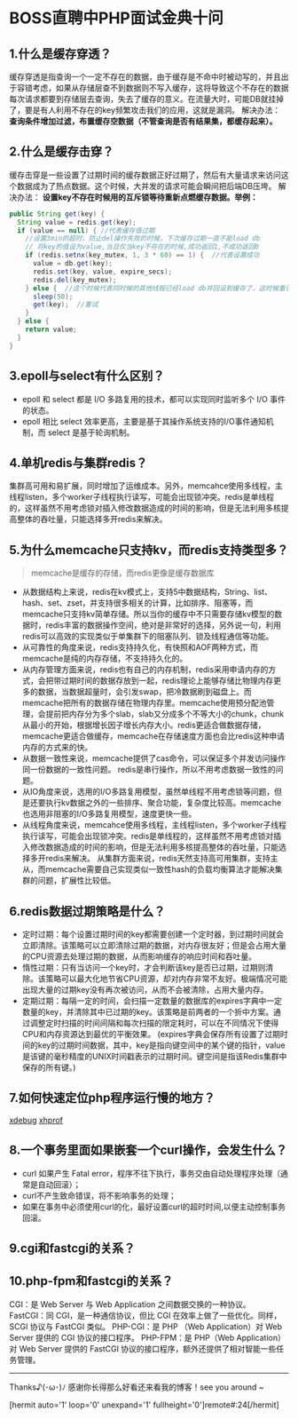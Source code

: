# BOSS直聘中PHP面试金典十问

## 1.什么是缓存穿透？
缓存穿透是指查询一个一定不存在的数据，由于缓存是不命中时被动写的，并且出于容错考虑，如果从存储层查不到数据则不写入缓存，这将导致这个不存在的数据每次请求都要到存储层去查询，失去了缓存的意义。在流量大时，可能DB就挂掉了，要是有人利用不存在的key频繁攻击我们的应用，这就是漏洞。
解决办法：
**查询条件增加过滤，布置缓存空数据（不管查询是否有结果集，都缓存起来）。**

## 2.什么是缓存击穿？
缓存击穿是一些设置了过期时间的缓存数据正好过期了，然后有大量请求来访问这个数据成为了热点数据。这个时候，大并发的请求可能会瞬间把后端DB压垮。
解决办法：
**设置key不存在时候用的互斥锁等待重新点燃缓存数据。举例：**
```java
public String get(key) {
  String value = redis.get(key);
  if (value == null) { //代表缓存值过期
    //设置3min的超时，防止del操作失败的时候，下次缓存过期一直不能load db
    // 将key的值设为value,当且仅当key不存在的时候,成功返回1,不成功返回0
    if (redis.setnx(key_mutex, 1, 3 * 60) == 1) {  //代表设置成功
      value = db.get(key);
      redis.set(key, value, expire_secs);
      redis.del(key_mutex);
    } else {  //这个时候代表同时候的其他线程已经load db并回设到缓存了，这时候重试获取缓存值即可
      sleep(50);
      get(key);  //重试
    }
  } else {
    return value;
  }
}
```

## 3.epoll与select有什么区别？
- epoll 和 select 都是 I/O 多路复用的技术，都可以实现同时监听多个 I/O 事件的状态。
- epoll 相比 select 效率更高，主要是基于其操作系统支持的I/O事件通知机制，而 select 是基于轮询机制。

## 4.单机redis与集群redis？
集群高可用和易扩展，同时增加了运维成本。另外，memcahce使用多线程，主线程listen，多个worker子线程执行读写，可能会出现锁冲突。redis是单线程的，这样虽然不用考虑锁对插入修改数据造成的时间的影响，但是无法利用多核提高整体的吞吐量，只能选择多开redis来解决。

## 5.为什么memcache只支持kv，而redis支持类型多？
> memcache是缓存的存储，而redis更像是缓存数据库

- 从数据结构上来说，redis在kv模式上，支持5中数据结构，String、list、hash、set、zset，并支持很多相关的计算，比如排序、阻塞等，而memcache只支持kv简单存储。所以当你的缓存中不只需要存储kv模型的数据时，redis丰富的数据操作空间，绝对是非常好的选择，另外说一句，利用redis可以高效的实现类似于单集群下的阻塞队列、锁及线程通信等功能。
- 从可靠性的角度来说，redis支持持久化，有快照和AOF两种方式，而memcache是纯的内存存储，不支持持久化的。
- 从内存管理方面来说，redis也有自己的内存机制，redis采用申请内存的方式，会把带过期时间的数据存放到一起，redis理论上能够存储比物理内存更多的数据，当数据超量时，会引发swap，把冷数据刷到磁盘上。而memcache把所有的数据存储在物理内存里。memcache使用预分配池管理，会提前把内存分为多个slab，slab又分成多个不等大小的chunk，chunk从最小的开始，根据增长因子增长内存大小。redis更适合做数据存储，memcache更适合做缓存，memcache在存储速度方面也会比redis这种申请内存的方式来的快。
- 从数据一致性来说，memcache提供了cas命令，可以保证多个并发访问操作同一份数据的一致性问题。 redis是串行操作，所以不用考虑数据一致性的问题。
- 从IO角度来说，选用的I/O多路复用模型，虽然单线程不用考虑锁等问题，但是还要执行kv数据之外的一些排序、聚合功能，复杂度比较高。memcache也选用非阻塞的I/O多路复用模型，速度更快一些。
- 从线程角度来说，memcahce使用多线程，主线程listen，多个worker子线程执行读写，可能会出现锁冲突。redis是单线程的，这样虽然不用考虑锁对插入修改数据造成的时间的影响，但是无法利用多核提高整体的吞吐量，只能选择多开redis来解决。
从集群方面来说，redis天然支持高可用集群，支持主从，而memcache需要自己实现类似一致性hash的负载均衡算法才能解决集群的问题，扩展性比较低。

## 6.redis数据过期策略是什么？
- 定时过期：每个设置过期时间的key都需要创建一个定时器，到过期时间就会立即清除。该策略可以立即清除过期的数据，对内存很友好；但是会占用大量的CPU资源去处理过期的数据，从而影响缓存的响应时间和吞吐量。
- 惰性过期：只有当访问一个key时，才会判断该key是否已过期，过期则清除。该策略可以最大化地节省CPU资源，却对内存非常不友好。极端情况可能出现大量的过期key没有再次被访问，从而不会被清除，占用大量内存。
- 定期过期：每隔一定的时间，会扫描一定数量的数据库的expires字典中一定数量的key，并清除其中已过期的key。该策略是前两者的一个折中方案。通过调整定时扫描的时间间隔和每次扫描的限定耗时，可以在不同情况下使得CPU和内存资源达到最优的平衡效果。
(expires字典会保存所有设置了过期时间的key的过期时间数据，其中，key是指向键空间中的某个键的指针，value是该键的毫秒精度的UNIX时间戳表示的过期时间。键空间是指该Redis集群中保存的所有键。)

## 7.如何快速定位php程序运行慢的地方？
[xdebug](https://pecl.php.net/package/xdebug) [xhprof](https://pecl.php.net/package/xhprof)

## 8.一个事务里面如果嵌套一个curl操作，会发生什么？
- curl 如果产生 Fatal error，程序不往下执行，事务交由自动处理程序处理（通常是自动回滚）；
- curl不产生致命错误，将不影响事务的处理；
- 如果在事务中必须使用curl的化，最好设置curl的超时时间,以便主动控制事务回滚。

## 9.cgi和fastcgi的关系？
## 10.php-fpm和fastcgi的关系？
CGI：是 Web Server 与 Web Application 之间数据交换的一种协议。
FastCGI：同 CGI，是一种通信协议，但比 CGI 在效率上做了一些优化。同样，SCGI 协议与 FastCGI 类似。
PHP-CGI：是 PHP （Web Application）对 Web Server 提供的 CGI 协议的接口程序。
PHP-FPM：是 PHP（Web Application）对 Web Server 提供的 FastCGI 协议的接口程序，额外还提供了相对智能一些任务管理。

------

Thanks♪(･ω･)ﾉ 感谢你长得那么好看还来看我的博客！see you around ~

[hermit auto='1' loop='0' unexpand='1' fullheight='0']remote#:24[/hermit]

